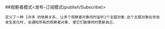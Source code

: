 ##观察者模式<发布-订阅模式(publish/Subscribe)>
```text
定义了一种 1对多 的依赖关系, 让多个观察者对象同时监听1个主题对象.这个主题对象在状态发生变化时, 会通知所有的观察者对象, 使它们能够同时更新自己.





```